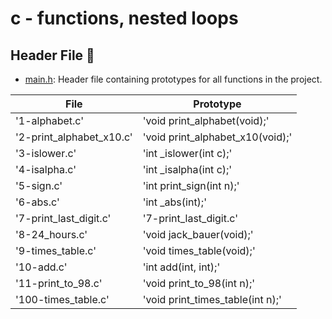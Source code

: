 # c - functions, nested loops

## Header File :file_folder:

* [main.h](./main.h): Header file containing prototypes for all functions in the project.

| File                        | Prototype
| --------------------------- | --------------------------- 
| '1-alphabet.c'              | 'void print_alphabet(void);'
| '2-print_alphabet_x10.c'    | 'void print_alphabet_x10(void);'
| '3-islower.c'               | 'int _islower(int c);'
| '4-isalpha.c'               | 'int _isalpha(int c);'
| '5-sign.c'                  | 'int print_sign(int n);'
| '6-abs.c'                   | 'int _abs(int);'
| '7-print_last_digit.c'      | '7-print_last_digit.c'
| '8-24_hours.c'              | 'void jack_bauer(void);'
| '9-times_table.c'           | 'void times_table(void);'
| '10-add.c'                  | 'int add(int, int);'
| '11-print_to_98.c'          | 'void print_to_98(int n);'
| '100-times_table.c'         | 'void print_times_table(int n);'
